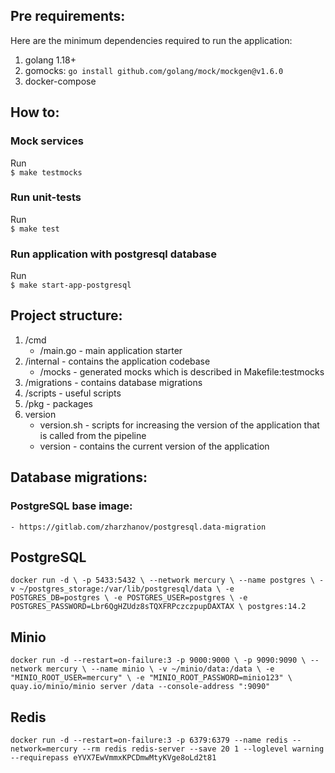 ## Pre requirements:
Here are the minimum dependencies required to run the application:
1. golang 1.18+
2. gomocks: `go install github.com/golang/mock/mockgen@v1.6.0`
3. docker-compose

## How to:

### Mock services
Run  
`$ make testmocks`

### Run unit-tests
Run  
`$ make test`

### Run application with postgresql database
Run  
`$ make start-app-postgresql`

## Project structure:
1. /cmd
   - /main.go - main application starter
2. /internal - contains the application codebase
   - /mocks - generated mocks which is described in Makefile:testmocks
3. /migrations - contains database migrations
4. /scripts - useful scripts
5. /pkg - packages
6. version
   - version.sh - scripts for increasing the version of the application that is called from the pipeline
   - version - contains the current version of the application

## Database migrations:

### PostgreSQL base image:
    - https://gitlab.com/zharzhanov/postgresql.data-migration

## PostgreSQL
`docker run -d \
         -p 5433:5432 \
         --network mercury \
         --name postgres \
         -v ~/postgres_storage:/var/lib/postgresql/data \
         -e POSTGRES_DB=postgres \
         -e POSTGRES_USER=postgres \
         -e POSTGRES_PASSWORD=Lbr6QgHZUdz8sTQXFRPczczpupDAXTAX \
         postgres:14.2`

## Minio
`docker run -d --restart=on-failure:3
            -p 9000:9000 \
            -p 9090:9090 \
            --network mercury \
            --name minio \
            -v ~/minio/data:/data \
            -e "MINIO_ROOT_USER=mercury" \
            -e "MINIO_ROOT_PASSWORD=minio123" \
            quay.io/minio/minio server /data --console-address ":9090"`

## Redis
`docker run -d --restart=on-failure:3 -p 6379:6379 --name redis --network=mercury --rm redis redis-server --save 20 1 --loglevel warning --requirepass eYVX7EwVmmxKPCDmwMtyKVge8oLd2t81`